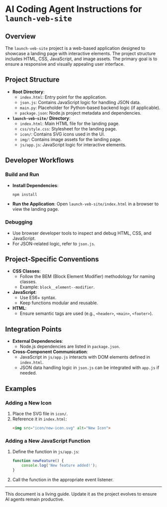 # AI Coding Agent Instructions for `launch-veb-site`

## Overview
The `launch-veb-site` project is a web-based application designed to showcase a landing page with interactive elements. The project structure includes HTML, CSS, JavaScript, and image assets. The primary goal is to ensure a responsive and visually appealing user interface.

## Project Structure
- **Root Directory**:
  - `index.html`: Entry point for the application.
  - `json.js`: Contains JavaScript logic for handling JSON data.
  - `main.py`: Placeholder for Python-based backend logic (if applicable).
  - `package.json`: Node.js project metadata and dependencies.
- **`launch-veb-site/` Directory**:
  - `index.html`: Main HTML file for the landing page.
  - `css/style.css`: Stylesheet for the landing page.
  - `icon/`: Contains SVG icons used in the UI.
  - `img/`: Contains image assets for the landing page.
  - `js/app.js`: JavaScript logic for interactive elements.

## Developer Workflows
### Build and Run
- **Install Dependencies**:
  ```bash
  npm install
  ```
- **Run the Application**:
  Open `launch-veb-site/index.html` in a browser to view the landing page.

### Debugging
- Use browser developer tools to inspect and debug HTML, CSS, and JavaScript.
- For JSON-related logic, refer to `json.js`.

## Project-Specific Conventions
- **CSS Classes**:
  - Follow the BEM (Block Element Modifier) methodology for naming classes.
  - Example: `block__element--modifier`.
- **JavaScript**:
  - Use ES6+ syntax.
  - Keep functions modular and reusable.
- **HTML**:
  - Ensure semantic tags are used (e.g., `<header>`, `<main>`, `<footer>`).

## Integration Points
- **External Dependencies**:
  - Node.js dependencies are listed in `package.json`.
- **Cross-Component Communication**:
  - JavaScript in `js/app.js` interacts with DOM elements defined in `index.html`.
  - JSON data handling logic in `json.js` can be integrated with `app.js` if needed.

## Examples
### Adding a New Icon
1. Place the SVG file in `icon/`.
2. Reference it in `index.html`:
   ```html
   <img src="icon/new-icon.svg" alt="New Icon">
   ```

### Adding a New JavaScript Function
1. Define the function in `js/app.js`:
   ```javascript
   function newFeature() {
       console.log('New feature added!');
   }
   ```
2. Call the function in the appropriate event listener.

---
This document is a living guide. Update it as the project evolves to ensure AI agents remain productive.